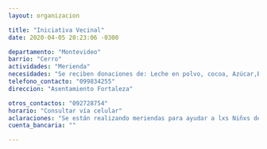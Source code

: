 ```yaml
---
layout: organizacion

title: "Iniciativa Vecinal"
date: 2020-04-05 20:23:06 -0300

departamento: "Montevideo"
barrio: "Cerro"
actividades: "Merienda"
necesidades: "Se reciben donaciones de: Leche en polvo, cocoa, Azúcar,Bizcochos, Pan, Galletas, Dulces y Mermeladas, Fruta, Articulos de limpieza e Higiene"
telefono_contacto: "099834255"
direccion: "Asentamiento Fortaleza"

otros_contactos: "092728754"
horario: "Consultar vía celular"
aclaraciones: "Se están realizando meriendas para ayudar a lxs Niñxs del asentamiento Fortaleza brindandoles una merienda diaria."
cuenta_bancaria: ""

---
```

